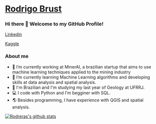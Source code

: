 # [Rodrigo Brust](https://www.linkedin.com/in/rodrigobrust/) 

### Hi there 👋 Welcome to my GitHub Profile! 

[Linkedin](https://www.linkedin.com/in/rodrigobrust/)

[Kaggle](https://www.kaggle.com/rodrigobrust/)



### About me

- 🔭 I’m currently working at MinerAI, a brazilian startup that aims to use machine learning techniques applied to the mining industry
- 🌱 I’m currently learning Machine Learning algorithms and developing skills at data analysis and spatial analysis.
- 💬 I'm Brazilian and I'm studying my last year of Geology at UFRRJ.
- 💻 I code with Python and I'm begginer with SQL.
- 🌎 Besides programming, I have experience with QGIS and spatial analysis.

[![Rodreras's github stats](https://github-readme-stats.vercel.app/api?username=rodreras)](https://github.com/anuraghazra/github-readme-stats)

